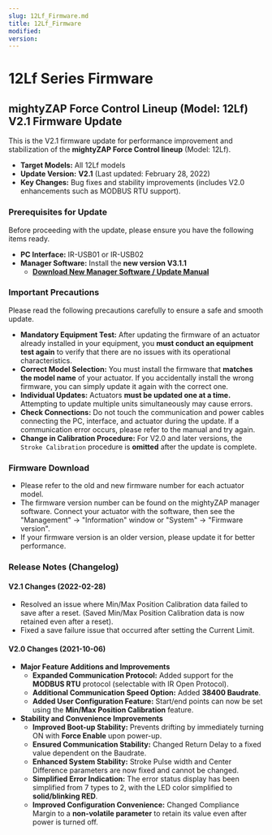 ```yaml
---
slug: 12Lf_Firmware.md
title: 12Lf_Firmware
modified: 
version:
---
```

# 12Lf Series Firmware
## **mightyZAP Force Control Lineup (Model: 12Lf) V2.1 Firmware Update**
This is the V2.1 firmware update for performance improvement and stabilization of the **mightyZAP Force Control lineup** (Model: 12Lf).
  * **Target Models:** All 12Lf models
  * **Update Version:** **V2.1** (Last updated: February 28, 2022)
  * **Key Changes:** Bug fixes and stability improvements (includes V2.0 enhancements such as MODBUS RTU support).

### **Prerequisites for Update**
Before proceeding with the update, please ensure you have the following items ready.

  * **PC Interface:** IR-USB01 or IR-USB02
  * **Manager Software:** Install the **new version V3.1.1**
      * [**Download New Manager Software / Update Manual**](https://www.google.com/search?q=http://www.mightyzap.com/en/digitalarchive6/%3Fmod%3Ddocument%26pageid%3D1%26uid%3D211)

### **Important Precautions**
Please read the following precautions carefully to ensure a safe and smooth update.
  * **Mandatory Equipment Test:** After updating the firmware of an actuator already installed in your equipment, you **must conduct an equipment test again** to verify that there are no issues with its operational characteristics.
  * **Correct Model Selection:** You must install the firmware that **matches the model name** of your actuator. If you accidentally install the wrong firmware, you can simply update it again with the correct one.
  * **Individual Updates:** Actuators **must be updated one at a time.** Attempting to update multiple units simultaneously may cause errors.
  * **Check Connections:** Do not touch the communication and power cables connecting the PC, interface, and actuator during the update. If a communication error occurs, please refer to the manual and try again.
  * **Change in Calibration Procedure:** For V2.0 and later versions, the `Stroke Calibration` procedure is **omitted** after the update is complete.

### **Firmware Download**
  * Please refer to the old and new firmware number for each actuator model.
  * The firmware version number can be found on the mightyZAP manager software. Connect your actuator with the software, then see the "Management" -> "Information" window or "System" -> "Firmware version".
  * If your firmware version is an older version, please update it for better performance.

<FirmwareSelector12Lf />

### **Release Notes (Changelog)**
#### **V2.1 Changes (2022-02-28)**
  * Resolved an issue where Min/Max Position Calibration data failed to save after a reset. (Saved Min/Max Position Calibration data is now retained even after a reset).
  * Fixed a save failure issue that occurred after setting the Current Limit.
#### **V2.0 Changes (2021-10-06)**
  * **Major Feature Additions and Improvements**
      * **Expanded Communication Protocol:** Added support for the **MODBUS RTU** protocol (selectable with IR Open Protocol).
      * **Additional Communication Speed Option:** Added **38400 Baudrate**.
      * **Added User Configuration Feature:** Start/end points can now be set using the **Min/Max Position Calibration** feature.
  * **Stability and Convenience Improvements**
      * **Improved Boot-up Stability:** Prevents drifting by immediately turning ON with **Force Enable** upon power-up.
      * **Ensured Communication Stability:** Changed Return Delay to a fixed value dependent on the Baudrate.
      * **Enhanced System Stability:** Stroke Pulse width and Center Difference parameters are now fixed and cannot be changed.
      * **Simplified Error Indication:** The error status display has been simplified from 7 types to 2, with the LED color simplified to **solid/blinking RED**.
      * **Improved Configuration Convenience:** Changed Compliance Margin to a **non-volatile parameter** to retain its value even after power is turned off.